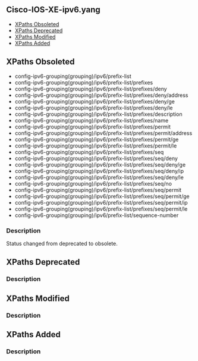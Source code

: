 ## Cisco-IOS-XE-ipv6.yang


- [XPaths Obsoleted](#xpaths-obsoleted)
- [XPaths Deprecated](#xpaths-deprecated)
- [XPaths Modified](#xpaths-modified)
- [XPaths Added](#xpaths-added)

## XPaths Obsoleted

- config-ipv6-grouping(grouping)/ipv6/prefix-list
- config-ipv6-grouping(grouping)/ipv6/prefix-list/prefixes
- config-ipv6-grouping(grouping)/ipv6/prefix-list/prefixes/deny
- config-ipv6-grouping(grouping)/ipv6/prefix-list/prefixes/deny/address
- config-ipv6-grouping(grouping)/ipv6/prefix-list/prefixes/deny/ge
- config-ipv6-grouping(grouping)/ipv6/prefix-list/prefixes/deny/le
- config-ipv6-grouping(grouping)/ipv6/prefix-list/prefixes/description
- config-ipv6-grouping(grouping)/ipv6/prefix-list/prefixes/name
- config-ipv6-grouping(grouping)/ipv6/prefix-list/prefixes/permit
- config-ipv6-grouping(grouping)/ipv6/prefix-list/prefixes/permit/address
- config-ipv6-grouping(grouping)/ipv6/prefix-list/prefixes/permit/ge
- config-ipv6-grouping(grouping)/ipv6/prefix-list/prefixes/permit/le
- config-ipv6-grouping(grouping)/ipv6/prefix-list/prefixes/seq
- config-ipv6-grouping(grouping)/ipv6/prefix-list/prefixes/seq/deny
- config-ipv6-grouping(grouping)/ipv6/prefix-list/prefixes/seq/deny/ge
- config-ipv6-grouping(grouping)/ipv6/prefix-list/prefixes/seq/deny/ip
- config-ipv6-grouping(grouping)/ipv6/prefix-list/prefixes/seq/deny/le
- config-ipv6-grouping(grouping)/ipv6/prefix-list/prefixes/seq/no
- config-ipv6-grouping(grouping)/ipv6/prefix-list/prefixes/seq/permit
- config-ipv6-grouping(grouping)/ipv6/prefix-list/prefixes/seq/permit/ge
- config-ipv6-grouping(grouping)/ipv6/prefix-list/prefixes/seq/permit/ip
- config-ipv6-grouping(grouping)/ipv6/prefix-list/prefixes/seq/permit/le
- config-ipv6-grouping(grouping)/ipv6/prefix-list/sequence-number

### Description

Status changed from deprecated to obsolete.

## XPaths Deprecated

### Description

## XPaths Modified

### Description

## XPaths Added

### Description
